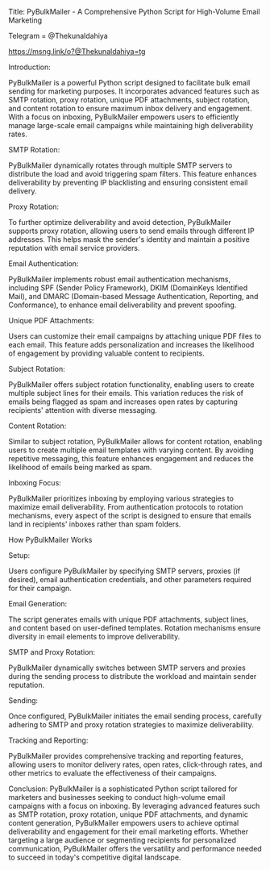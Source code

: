 
Title: PyBulkMailer - A Comprehensive Python Script for High-Volume Email Marketing


Telegram = @Thekunaldahiya

https://msng.link/o?@Thekunaldahiya=tg


Introduction:

PyBulkMailer is a powerful Python script designed to facilitate bulk email sending for marketing purposes. It incorporates advanced features such as SMTP rotation, proxy rotation, unique PDF attachments, subject rotation, and content rotation to ensure maximum inbox delivery and engagement. With a focus on inboxing, PyBulkMailer empowers users to efficiently manage large-scale email campaigns while maintaining high deliverability rates.


SMTP Rotation:

PyBulkMailer dynamically rotates through multiple SMTP servers to distribute the load and avoid triggering spam filters. This feature enhances deliverability by preventing IP blacklisting and ensuring consistent email delivery.

Proxy Rotation:

To further optimize deliverability and avoid detection, PyBulkMailer supports proxy rotation, allowing users to send emails through different IP addresses. This helps mask the sender's identity and maintain a positive reputation with email service providers.

Email Authentication:

PyBulkMailer implements robust email authentication mechanisms, including SPF (Sender Policy Framework), DKIM (DomainKeys Identified Mail), and DMARC (Domain-based Message Authentication, Reporting, and Conformance), to enhance email deliverability and prevent spoofing.

Unique PDF Attachments:

Users can customize their email campaigns by attaching unique PDF files to each email. This feature adds personalization and increases the likelihood of engagement by providing valuable content to recipients.

Subject Rotation:

PyBulkMailer offers subject rotation functionality, enabling users to create multiple subject lines for their emails. This variation reduces the risk of emails being flagged as spam and increases open rates by capturing recipients' attention with diverse messaging.

Content Rotation:

Similar to subject rotation, PyBulkMailer allows for content rotation, enabling users to create multiple email templates with varying content. By avoiding repetitive messaging, this feature enhances engagement and reduces the likelihood of emails being marked as spam.

Inboxing Focus:

PyBulkMailer prioritizes inboxing by employing various strategies to maximize email deliverability. From authentication protocols to rotation mechanisms, every aspect of the script is designed to ensure that emails land in recipients' inboxes rather than spam folders.

How PyBulkMailer Works

Setup:

Users configure PyBulkMailer by specifying SMTP servers, proxies (if desired), email authentication credentials, and other parameters required for their campaign.

Email Generation:

The script generates emails with unique PDF attachments, subject lines, and content based on user-defined templates. Rotation mechanisms ensure diversity in email elements to improve deliverability.

SMTP and Proxy Rotation:

PyBulkMailer dynamically switches between SMTP servers and proxies during the sending process to distribute the workload and maintain sender reputation.

Sending:

Once configured, PyBulkMailer initiates the email sending process, carefully adhering to SMTP and proxy rotation strategies to maximize deliverability.

Tracking and Reporting:

PyBulkMailer provides comprehensive tracking and reporting features, allowing users to monitor delivery rates, open rates, click-through rates, and other metrics to evaluate the effectiveness of their campaigns.

Conclusion:
PyBulkMailer is a sophisticated Python script tailored for marketers and businesses seeking to conduct high-volume email campaigns with a focus on inboxing. By leveraging advanced features such as SMTP rotation, proxy rotation, unique PDF attachments, and dynamic content generation, PyBulkMailer empowers users to achieve optimal deliverability and engagement for their email marketing efforts. Whether targeting a large audience or segmenting recipients for personalized communication, PyBulkMailer offers the versatility and performance needed to succeed in today's competitive digital landscape.
